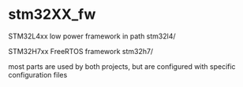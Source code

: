 # stm32XX_fw
STM32L4xx low power framework in path stm32l4/

STM32H7xx FreeRTOS framework stm32h7/

most parts are used by both projects, but are configured with specific configuration files
